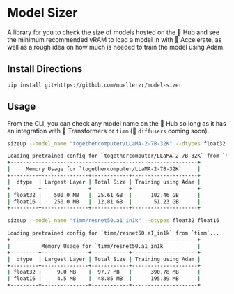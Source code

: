 # Model Sizer

A library for you to check the size of models hosted on the 🤗 Hub and see the 
minimum recommended vRAM to load a model in with 🤗 Accelerate, as well
as a rough idea on how much is needed to train the model using Adam.

## Install Directions

`pip install git+https://github.com/muellerzr/model-sizer`

## Usage

From the CLI, you can check any model name on the 🤗 Hub so long as it has an
integration with 🤗 Transformers or `timm` (🤗 `diffusers` coming soon).

```bash
sizeup --model_name "togethercomputer/LLaMA-2-7B-32K" --dtypes float32 float16
```
```bash
Loading pretrained config for `togethercomputer/LLaMA-2-7B-32K` from `transformers`...
+------------------------------------------------------------+
|     Memory Usage for `togethercomputer/LLaMA-2-7B-32K`     |
+---------+---------------+------------+---------------------+
|  dtype  | Largest Layer | Total Size | Training using Adam |
+---------+---------------+------------+---------------------+
| float32 |    500.0 MB   |  25.61 GB  |      102.46 GB      |
| float16 |    250.0 MB   |  12.81 GB  |       51.23 GB      |
+---------+---------------+------------+---------------------+
```

```bash
sizeup --model_name "timm/resnet50.a1_in1k" --dtypes float32 float16
```
```bash
Loading pretrained config for `timm/resnet50.a1_in1k` from `timm`...
+------------------------------------------------------------+
|          Memory Usage for `timm/resnet50.a1_in1k`          |
+---------+---------------+------------+---------------------+
|  dtype  | Largest Layer | Total Size | Training using Adam |
+---------+---------------+------------+---------------------+
| float32 |     9.0 MB    |  97.7 MB   |      390.78 MB      |
| float16 |     4.5 MB    |  48.85 MB  |      195.39 MB      |
+---------+---------------+------------+---------------------+
```